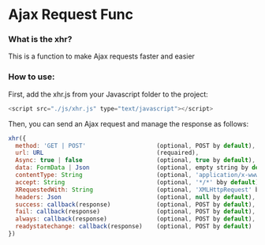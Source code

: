 # Ajax Request Func
### What is the xhr?
This is a function to make Ajax requests faster and easier
### How to use:
First, add the xhr.js from your Javascript folder to the project:
```javascript
<script src="./js/xhr.js" type="text/javascript"></script>
```
Then, you can send an Ajax request and manage the response as follows:
```javascript
xhr({
  method: 'GET | POST'                    (optional, POST by default),
  url: URL                                (requaired),
  Async: true | false                     (optional, true by default),
  data: FormData | Json                   (optional, empty string by default),
  contentType: String                     (optional, 'application/x-www-form-urlencoded; charset=UTF-8' by default),
  accept: String                          (optional, '*/*' bby default),
  XRequestedWith: String                  (optional, 'XMLHttpRequest' by default),
  headers: Json                           (optional, null by default),
  success: callback(response)             (optional, POST by default),
  fail: callback(response)                (optional, POST by default),
  always: callback(response)              (optional, POST by default),
  readystatechange: callback(response)    (optional, POST by default)
})
```
